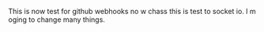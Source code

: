 This is now test for github webhooks no w chass this is test to socket io. I m oging to change many things.
